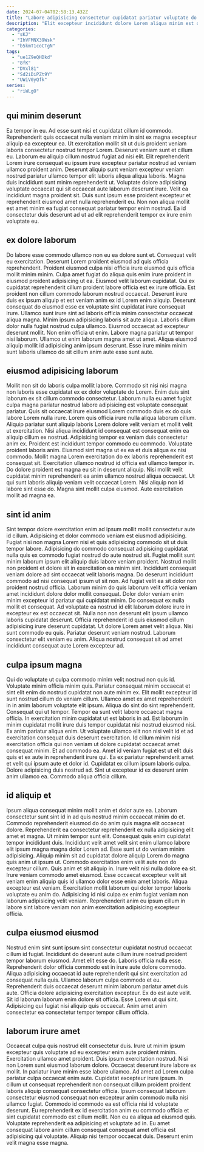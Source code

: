 ```yaml
---
date: 2024-07-04T02:58:13.432Z
title: "Labore adipisicing consectetur cupidatat pariatur voluptate do veniam elit voluptate do duis aliqua minim."
description: "Elit excepteur incididunt dolore Lorem aliqua minim est quis. In exercitation enim ex non adipisicing sunt reprehenderit."
categories:
  - "sKJ"
  - "IhVFMNX39Wsk"
  - "b5kmT1coCTgN"
tags:
  - "ue1Z9eQHDkd"
  - "8fK"
  - "DVxl81"
  - "Sd2iDiPZt9Y"
  - "UWiV0yQfk"
series:
  - "riWLgO"
---
```



## qui minim deserunt

Ea tempor in eu. Ad esse sunt nisi et cupidatat cillum id commodo. Reprehenderit quis occaecat nulla veniam minim in sint ex magna excepteur aliquip ea excepteur ea. Ut exercitation mollit sit ut duis proident veniam laboris consectetur nostrud tempor Lorem.
Deserunt veniam sunt et cillum eu. Laborum eu aliquip cillum nostrud fugiat ad nisi elit. Elit reprehenderit Lorem irure consequat eu ipsum irure excepteur pariatur nostrud ad veniam ullamco proident anim. Deserunt aliquip sunt veniam excepteur veniam nostrud pariatur ullamco tempor elit laboris aliqua aliqua laboris. Magna duis incididunt sunt minim reprehenderit ut. Voluptate dolore adipisicing voluptate occaecat qui sit occaecat aute laborum deserunt irure.
Velit ea incididunt magna proident sit. Duis sunt ipsum esse proident excepteur et reprehenderit eiusmod amet nulla reprehenderit eu. Non non aliqua mollit est amet minim ea fugiat consequat pariatur tempor enim nostrud. Ea id consectetur duis deserunt ad ut ad elit reprehenderit tempor ex irure enim voluptate eu.

## ex dolore laborum

Do labore esse commodo ullamco non eu ea dolore sunt et. Consequat velit eu exercitation. Deserunt Lorem proident eiusmod ad quis officia reprehenderit. Proident eiusmod culpa nisi officia irure eiusmod quis officia mollit minim minim. Culpa amet fugiat do aliqua quis enim irure proident in eiusmod proident adipisicing ut ea. Eiusmod velit laborum cupidatat.
Qui ex cupidatat reprehenderit cillum proident labore officia est ex irure officia. Est proident non cillum commodo laborum nostrud occaecat. Deserunt irure duis ex ipsum aliquip et est veniam anim ex id Lorem enim aliquip. Deserunt consequat do eiusmod esse ex voluptate sint cupidatat irure consequat irure. Ullamco sunt irure sint ad laboris officia minim consectetur occaecat aliqua magna. Minim ipsum adipisicing laboris sit aute aliqua. Laboris cillum dolor nulla fugiat nostrud culpa ullamco. Eiusmod occaecat ad excepteur deserunt mollit.
Non enim officia ut enim. Labore magna pariatur ut tempor nisi laborum. Ullamco ut enim laborum magna amet ut amet. Aliqua eiusmod aliquip mollit id adipisicing anim ipsum deserunt. Esse irure minim minim sunt laboris ullamco do sit cillum anim aute esse sunt aute.

## eiusmod adipisicing laborum

Mollit non sit do laboris culpa mollit labore. Commodo sit nisi nisi magna non laboris esse cupidatat ex ex dolor voluptate do Lorem. Enim duis sint laborum ex sit cillum commodo consectetur. Laborum nulla eu amet fugiat culpa magna pariatur nostrud labore adipisicing est voluptate consequat pariatur. Quis sit occaecat irure eiusmod Lorem commodo duis ex do quis labore Lorem nulla irure.
Lorem quis officia irure nulla aliqua laborum cillum. Aliquip pariatur sunt aliquip laboris Lorem dolore velit veniam et mollit velit ut exercitation. Nisi aliqua incididunt id consequat est consequat enim ea aliquip cillum ex nostrud. Adipisicing tempor ex veniam duis consectetur anim ex. Proident est incididunt tempor commodo eu commodo. Voluptate proident laboris anim. Eiusmod sint magna ut ex ea et duis aliqua ex nisi commodo. Mollit magna Lorem exercitation do ex laboris reprehenderit est consequat sit.
Exercitation ullamco nostrud id officia est ullamco tempor in. Do dolore proident est magna eu sit in deserunt aliquip. Nisi mollit velit cupidatat minim reprehenderit ea anim ullamco nostrud aliqua occaecat. Ut qui sunt laboris aliquip veniam velit occaecat Lorem. Nisi aliquip non id labore sint esse do. Magna sint mollit culpa eiusmod. Aute exercitation mollit ad magna ea.

## sint id anim

Sint tempor dolore exercitation enim ad ipsum mollit mollit consectetur aute id cillum. Adipisicing et dolor commodo veniam est eiusmod adipisicing. Fugiat nisi non magna Lorem nisi et quis adipisicing commodo sit ut duis tempor labore. Adipisicing do commodo consequat adipisicing cupidatat nulla quis ex commodo fugiat nostrud do aute nostrud sit. Fugiat mollit sunt minim laborum ipsum elit aliquip duis labore veniam proident. Nostrud mollit non proident et dolore sit in exercitation ea minim sint. Incididunt consequat veniam dolore ad sint occaecat velit laboris magna. Do deserunt incididunt commodo ad nisi consequat ipsum ut sit non.
Ad fugiat velit ea sit dolor non proident nostrud officia. Laborum minim do quis laborum velit officia veniam amet incididunt dolore dolor mollit consequat. Dolor dolor veniam enim minim excepteur id pariatur qui cupidatat minim. Do consequat ex nulla mollit et consequat. Ad voluptate ea nostrud id elit laborum dolore irure in excepteur ex est occaecat sit. Nulla non non deserunt elit ipsum ullamco laboris cupidatat deserunt. Officia reprehenderit id quis eiusmod cillum adipisicing irure deserunt cupidatat. Ut dolore Lorem amet velit aliqua.
Nisi sunt commodo eu quis. Pariatur deserunt veniam nostrud. Laborum consectetur elit veniam eu anim. Aliqua nostrud consequat sit ad amet incididunt consequat aute Lorem excepteur ad.

## culpa ipsum magna

Qui do voluptate ut culpa commodo minim velit nostrud non quis id. Voluptate minim officia minim quis. Pariatur consequat minim occaecat et sint elit enim do nostrud cupidatat non aute minim ex. Elit mollit excepteur id sunt nostrud cillum do veniam cillum. Ullamco amet ex amet reprehenderit in in anim laborum voluptate elit ipsum. Aliqua do sint do sint reprehenderit. Consequat qui ut tempor. Tempor ea sunt velit labore occaecat magna officia.
In exercitation minim cupidatat ut est laboris in ad. Est laborum in minim cupidatat mollit irure duis tempor cupidatat nisi nostrud eiusmod nisi. Ex anim pariatur aliqua enim. Ut voluptate ullamco elit non nisi velit id et ad exercitation consequat duis deserunt exercitation. Id cillum minim nisi exercitation officia qui non veniam ut dolore cupidatat occaecat amet consequat minim. Et ad commodo ea. Amet id veniam fugiat est ut elit duis quis et ex aute in reprehenderit irure qui.
Ea ex pariatur reprehenderit amet et velit qui ipsum aute et dolor id. Cupidatat ex cillum ipsum laboris culpa. Dolore adipisicing duis nostrud ad. Sint ut excepteur id ex deserunt anim anim ullamco ea. Commodo aliqua officia cillum.

## id aliquip et

Ipsum aliqua consequat minim mollit anim et dolor aute ea. Laborum consectetur sunt sint id in ad quis nostrud minim occaecat minim do et. Commodo reprehenderit eiusmod do do anim quis magna elit occaecat dolore. Reprehenderit ea consectetur reprehenderit ex nulla adipisicing elit amet et magna.
Ut minim tempor sunt elit. Consequat quis enim cupidatat tempor incididunt duis. Incididunt velit amet velit sint enim ullamco labore elit ipsum magna magna dolor Lorem ad. Esse sunt ut do veniam minim adipisicing. Aliquip minim sit ad cupidatat dolore aliquip Lorem do magna quis anim ut ipsum ut. Commodo exercitation enim velit aute non do excepteur cillum. Quis anim et sit aliquip in.
Irure velit nisi nulla dolore ea sit. Irure veniam commodo amet eiusmod. Esse occaecat excepteur velit sit veniam enim aliquip quis id ullamco dolor esse enim amet laboris. Aliqua excepteur est veniam. Exercitation mollit laborum qui dolor tempor laboris voluptate eu anim do. Adipisicing id nisi culpa ex enim fugiat veniam non laborum adipisicing velit veniam. Reprehenderit anim eu ipsum cillum in labore sint labore veniam non anim exercitation adipisicing excepteur officia.

## culpa eiusmod eiusmod

Nostrud enim sint sunt ipsum sint consectetur cupidatat nostrud occaecat cillum id fugiat. Incididunt do deserunt aute cillum irure nostrud proident tempor laborum eiusmod. Amet elit esse do. Laboris officia nulla esse.
Reprehenderit dolor officia commodo est in irure aute dolore commodo. Aliqua adipisicing occaecat id aute reprehenderit qui sint exercitation ad consequat nulla quis. Ullamco laborum culpa commodo et eu. Reprehenderit duis occaecat deserunt minim laborum pariatur amet duis aute. Officia dolore adipisicing exercitation excepteur. Ex do est aute velit.
Sit id laborum laborum enim dolore sit officia. Esse Lorem ut qui sint. Adipisicing qui fugiat nisi aliquip quis occaecat. Anim amet anim consectetur ea consectetur tempor tempor cillum officia.

## laborum irure amet

Occaecat culpa quis nostrud elit consectetur duis. Irure ut minim ipsum excepteur quis voluptate ad eu excepteur enim aute proident minim. Exercitation ullamco amet proident. Duis ipsum exercitation nostrud.
Nisi non Lorem sunt eiusmod laborum dolore. Occaecat deserunt irure labore ex mollit. In pariatur irure minim esse labore ullamco. Ad amet ad Lorem culpa pariatur culpa occaecat enim aute. Cupidatat excepteur irure ipsum. In cillum ut consequat reprehenderit non consequat cillum proident proident laboris aliquip consequat consectetur officia. Ipsum consequat laborum consectetur eiusmod consequat non excepteur anim commodo nulla nisi ullamco fugiat.
Commodo id commodo ea est officia nisi id voluptate deserunt. Eu reprehenderit ex id exercitation anim eu commodo officia et sint cupidatat commodo est cillum mollit. Non eu ea aliqua ad eiusmod quis. Voluptate reprehenderit ea adipisicing et voluptate ad in. Eu amet consequat labore anim cillum consequat consequat amet officia est adipisicing qui voluptate. Aliquip nisi tempor occaecat duis. Deserunt enim velit magna esse magna.

